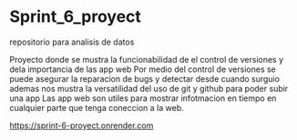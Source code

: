 # Sprint_6_proyect
repositorio para analisis de datos

Proyecto donde se mustra la funcionabilidad de el control de versiones y dela importancia de las app web
Por medio del control de versiones se puede asegurar la reparacion de bugs y detectar desde cuando surguio
ademas nos mustra la versatilidad del uso de git y github para poder subir una app
Las app web son utiles para mostrar infotmacion en tiempo en cualquier parte que tenga coneccion a la web.

https://sprint-6-proyect.onrender.com 